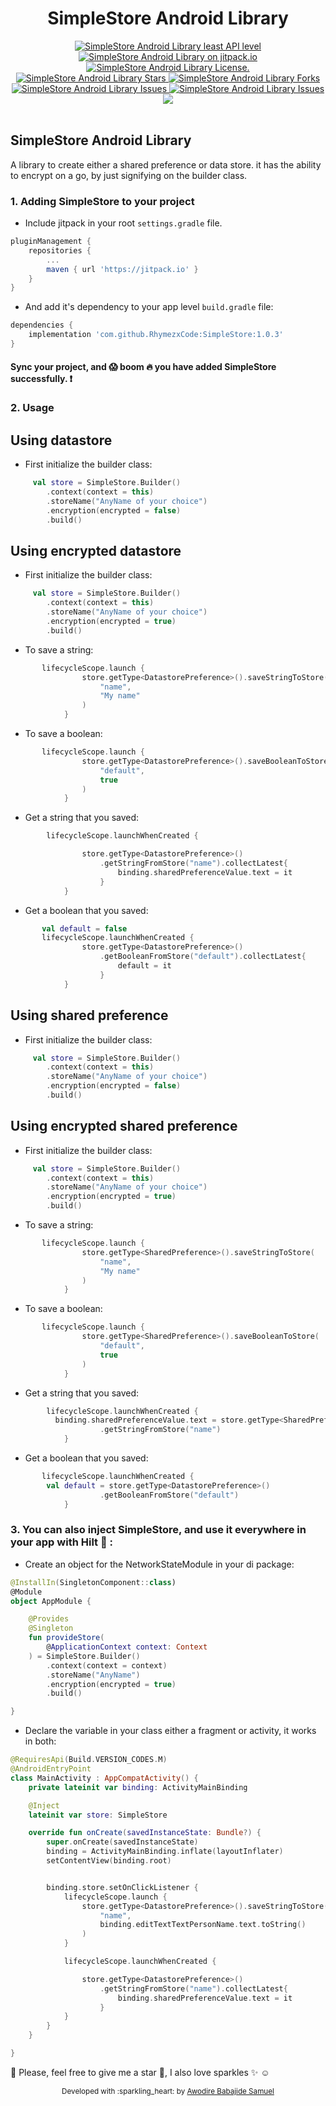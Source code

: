 <div align="center">
<h1>SimpleStore Android Library</h1>

<a href="https://android-arsenal.com/api?level=23" target="blank">
    <img src="https://img.shields.io/badge/API-23%2B-brightgreen.svg?style=flat" alt="SimpleStore Android Library least API level" />
</a>
<a href="https://jitpack.io/#RhymezxCode/SimpleStore" target="blank">
    <img src="https://jitpack.io/v/RhymezxCode/SimpleStore.svg" alt="SimpleStore Android Library on jitpack.io" />
</a>
<a href="https://github.com/RhymezxCode/SimpleStore/blob/main/LICENSE" target="blank">
    <img src="https://img.shields.io/github/license/RhymezxCode/SimpleStore" alt="SimpleStore Android Library License." />
</a>
<a href="https://github.com/RhymezxCode/SimpleStore/stargazers" target="blank">
    <img src="https://img.shields.io/github/stars/RhymezxCode/SimpleStore" alt="SimpleStore Android Library Stars"/>
</a>
<a href="https://github.com/RhymezxCode/SimpleStore/fork" target="blank">
    <img src="https://img.shields.io/github/forks/RhymezxCode/SimpleStore" alt="SimpleStore Android Library Forks"/>
</a>
<a href="https://github.com/RhymezxCode/SimpleStore/issues" target="blank">
    <img src="https://img.shields.io/github/issues/RhymezxCode/SimpleStore" alt="SimpleStore Android Library Issues"/>
</a>
<a href="https://github.com/RhymezxCode/SimpleStore/commits?author=RhymezxCode" target="blank">
    <img src="https://img.shields.io/github/last-commit/RhymezxCode/SimpleStore" alt="SimpleStore Android Library Issues"/>
</a>
<a href="https://bettercodehub.com/edge/badge/RhymezxCode/SimpleStore?branch=main" target="blank">
  <img src='https://bettercodehub.com/edge/badge/RhymezxCode/SimpleStore?branch=main'>
</a>
</div>
<br />

## SimpleStore Android Library
A library to create either a shared preference or data store. it has the ability to encrypt on a go, by just signifying on the builder class.

### 1. Adding SimpleStore to your project

* Include jitpack in your root `settings.gradle` file.

```gradle
pluginManagement {
    repositories {
        ...
        maven { url 'https://jitpack.io' }
    }
}
```

* And add it's dependency to your app level `build.gradle` file:

```gradle
dependencies {
    implementation 'com.github.RhymezxCode:SimpleStore:1.0.3'
}
```

#### Sync your project, and :scream: boom :fire: you have added SimpleStore successfully. :exclamation:

### 2. Usage

##  Using datastore
* First initialize the builder class:

```kt
     val store = SimpleStore.Builder()
        .context(context = this)
        .storeName("AnyName of your choice")
        .encryption(encrypted = false)
        .build()
```
##  Using encrypted datastore
* First initialize the builder class:

```kt
     val store = SimpleStore.Builder()
        .context(context = this)
        .storeName("AnyName of your choice")
        .encryption(encrypted = true)
        .build()
```

* To save a string:
```kt
       lifecycleScope.launch {
                store.getType<DatastorePreference>().saveStringToStore(
                    "name",
                    "My name"
                )
            }
```

* To save a boolean:
```kt
       lifecycleScope.launch {
                store.getType<DatastorePreference>().saveBooleanToStore(
                    "default",
                    true
                )
            }
```

* Get a string that you saved:
```kt
        lifecycleScope.launchWhenCreated {

                store.getType<DatastorePreference>()
                    .getStringFromStore("name").collectLatest{
                        binding.sharedPreferenceValue.text = it
                    }
            }
```

* Get a boolean that you saved:
```kt
       val default = false
       lifecycleScope.launchWhenCreated {
                store.getType<DatastorePreference>()
                    .getBooleanFromStore("default").collectLatest{
                        default = it
                    }
            }
```

##  Using shared preference
* First initialize the builder class:

```kt
     val store = SimpleStore.Builder()
        .context(context = this)
        .storeName("AnyName of your choice")
        .encryption(encrypted = false)
        .build()
```
##  Using encrypted shared preference
* First initialize the builder class:

```kt
     val store = SimpleStore.Builder()
        .context(context = this)
        .storeName("AnyName of your choice")
        .encryption(encrypted = true)
        .build()
```

* To save a string:
```kt
       lifecycleScope.launch {
                store.getType<SharedPreference>().saveStringToStore(
                    "name",
                    "My name"
                )
            }
```

* To save a boolean:
```kt
       lifecycleScope.launch {
                store.getType<SharedPreference>().saveBooleanToStore(
                    "default",
                    true
                )
            }
```

* Get a string that you saved:
```kt
        lifecycleScope.launchWhenCreated {
          binding.sharedPreferenceValue.text = store.getType<SharedPreference>()
                    .getStringFromStore("name")
            }
```

* Get a boolean that you saved:
```kt
       lifecycleScope.launchWhenCreated {
        val default = store.getType<DatastorePreference>()
                    .getBooleanFromStore("default")
            }
```
    
### 3. You can also inject SimpleStore, and use it everywhere in your app with Hilt :syringe: :

* Create an object for the NetworkStateModule in your di package:

```kt
@InstallIn(SingletonComponent::class)
@Module
object AppModule {

    @Provides
    @Singleton
    fun provideStore(
        @ApplicationContext context: Context
    ) = SimpleStore.Builder()
        .context(context = context)
        .storeName("AnyName")
        .encryption(encrypted = true)
        .build()

}
```

* Declare the variable in your class either a fragment or activity, it works in both:

```kt
@RequiresApi(Build.VERSION_CODES.M)
@AndroidEntryPoint
class MainActivity : AppCompatActivity() {
    private lateinit var binding: ActivityMainBinding

    @Inject
    lateinit var store: SimpleStore

    override fun onCreate(savedInstanceState: Bundle?) {
        super.onCreate(savedInstanceState)
        binding = ActivityMainBinding.inflate(layoutInflater)
        setContentView(binding.root)


        binding.store.setOnClickListener {
            lifecycleScope.launch {
                store.getType<DatastorePreference>().saveStringToStore(
                    "name",
                    binding.editTextTextPersonName.text.toString()
                )
            }

            lifecycleScope.launchWhenCreated {

                store.getType<DatastorePreference>()
                    .getStringFromStore("name").collectLatest{
                        binding.sharedPreferenceValue.text = it
                    }
            }
        }
    }

}
 ```

:pushpin: Please, feel free to give me a star :star2:, I also love sparkles :sparkles: :relaxed:
<div align="center">
    <sub>Developed with :sparkling_heart: by
        <a href="https://github.com/RhymezxCode">Awodire Babajide Samuel</a>
    </sub>
</div>

